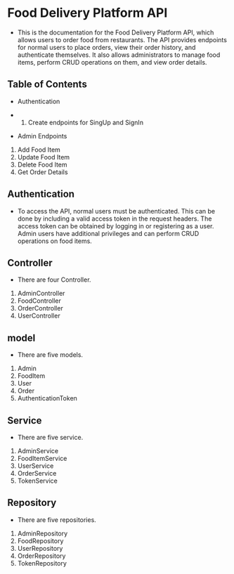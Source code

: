 # Food Delivery Platform API

* This is the documentation for the Food Delivery Platform API, which allows users to order food from restaurants. The API provides endpoints for normal users to place orders, view their order history, and authenticate themselves. It also allows administrators to manage food items, perform CRUD operations on them, and view order details.

## Table of Contents
* Authentication
* 1. Create endpoints for SingUp and SignIn

* Admin Endpoints
1. Add Food Item
2. Update Food Item
3. Delete Food Item
4. Get Order Details

## Authentication
* To access the API, normal users must be authenticated. This can be done by including a valid access token in the request headers. The access token can be obtained by logging in or registering as a user. Admin users have additional privileges and can perform CRUD operations on food items.

## Controller
* There are four Controller.
1. AdminController
2. FoodController
3. OrderController
4. UserController

## model
* There are five models.
1. Admin
2. FoodItem
3. User
4. Order
5. AuthenticationToken

## Service
* There are five service.
1. AdminService
2. FoodItemService
3. UserService
4. OrderService
5. TokenService

## Repository
* There are five repositories.
1. AdminRepository
2. FoodRepository
3. UserRepository
4. OrderRepository
5. TokenRepository
